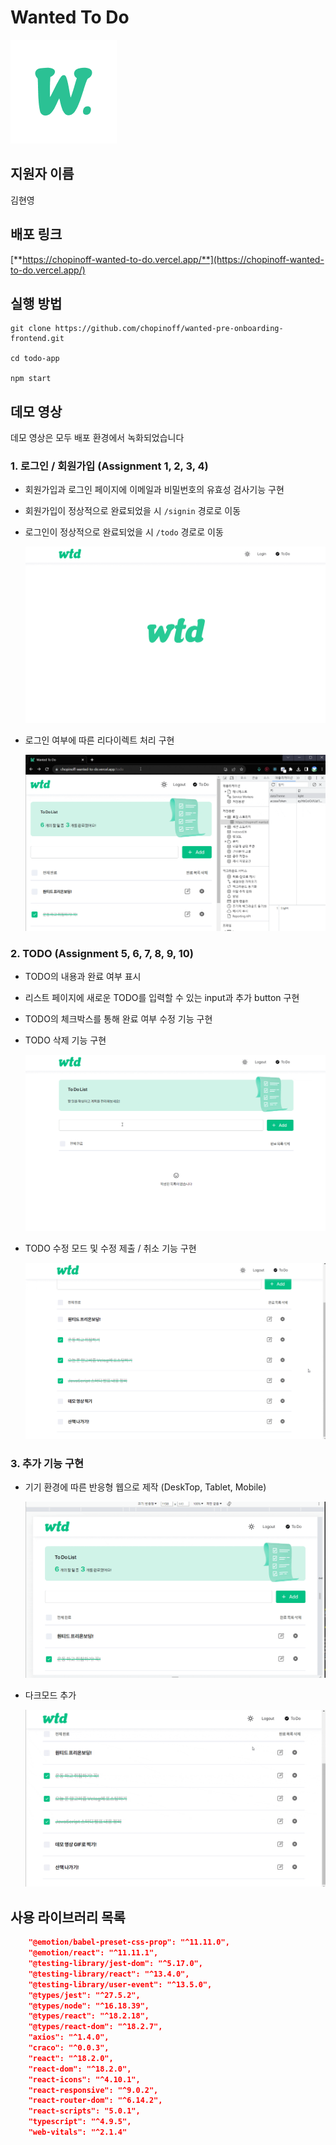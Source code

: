 # Wanted To Do

<img src="./readme-images/logo.png">
<br>

## 지원자 이름

김현영

## 배포 링크

[**https://chopinoff-wanted-to-do.vercel.app/**](https://chopinoff-wanted-to-do.vercel.app/)

## 실행 방법

```
git clone https://github.com/chopinoff/wanted-pre-onboarding-frontend.git

cd todo-app

npm start
```

## 데모 영상

데모 영상은 모두 배포 환경에서 녹화되었습니다

### 1. 로그인 / 회원가입 (Assignment 1, 2, 3, 4)

- 회원가입과 로그인 페이지에 이메일과 비밀번호의 유효성 검사기능 구현

- 회원가입이 정상적으로 완료되었을 시 `/signin` 경로로 이동

- 로그인이 정상적으로 완료되었을 시 `/todo` 경로로 이동

  <img src="./readme-images/01.gif">

- 로그인 여부에 따른 리다이렉트 처리 구현

  <img src="./readme-images/02.gif">

### 2. TODO (Assignment 5, 6, 7, 8, 9, 10)

- TODO의 내용과 완료 여부 표시
- 리스트 페이지에 새로운 TODO를 입력할 수 있는 input과 추가 button 구현
- TODO의 체크박스를 통해 완료 여부 수정 기능 구현
- TODO 삭제 기능 구현

  <img src="./readme-images/03.gif">

- TODO 수정 모드 및 수정 제출 / 취소 기능 구현

  <img src="./readme-images/04.gif">

### 3. 추가 기능 구현

- 기기 환경에 따른 반응형 웹으로 제작 (DeskTop, Tablet, Mobile)

  <img src="./readme-images/05.gif">

- 다크모드 추가

  <img src="./readme-images/06.gif">

## 사용 라이브러리 목록

```json
    "@emotion/babel-preset-css-prop": "^11.11.0",
    "@emotion/react": "^11.11.1",
    "@testing-library/jest-dom": "^5.17.0",
    "@testing-library/react": "^13.4.0",
    "@testing-library/user-event": "^13.5.0",
    "@types/jest": "^27.5.2",
    "@types/node": "^16.18.39",
    "@types/react": "^18.2.18",
    "@types/react-dom": "^18.2.7",
    "axios": "^1.4.0",
    "craco": "^0.0.3",
    "react": "^18.2.0",
    "react-dom": "^18.2.0",
    "react-icons": "^4.10.1",
    "react-responsive": "^9.0.2",
    "react-router-dom": "^6.14.2",
    "react-scripts": "5.0.1",
    "typescript": "^4.9.5",
    "web-vitals": "^2.1.4"
```
